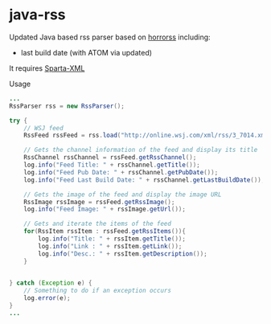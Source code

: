 java-rss
========
Updated Java based rss parser based on [horrorss](https://code.google.com/p/horrorss/) including:

* last build date (with ATOM via updated)

It requires [Sparta-XML](http://sparta-xml.sourceforge.net/)

Usage

```java
...
RssParser rss = new RssParser();

try {
	// WSJ feed
	RssFeed rssFeed = rss.load("http://online.wsj.com/xml/rss/3_7014.xml");

	// Gets the channel information of the feed and display its title
	RssChannel rssChannel = rssFeed.getRssChannel();
	log.info("Feed Title: " + rssChannel.getTitle());
	log.info("Feed Pub Date: " + rssChannel.getPubDate());
	log.info("Feed Last Build Date: " + rssChannel.getLastBuildDate());

	// Gets the image of the feed and display the image URL
	RssImage rssImage = rssFeed.getRssImage();
	log.info("Feed Image: " + rssImage.getUrl());

	// Gets and iterate the items of the feed
	for(RssItem rssItem : rssFeed.getRssItems()){
		log.info("Title: " + rssItem.getTitle());
		log.info("Link : " + rssItem.getLink());
		log.info("Desc.: " + rssItem.getDescription());
	}
	

} catch (Exception e) {
	// Something to do if an exception occurs
	log.error(e);
}
...
```
